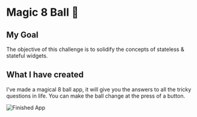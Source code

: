 # Magic 8 Ball 🎱

## My Goal

The objective of this challenge is to solidify the concepts of stateless & stateful widgets. 


## What I have created

I've made a magical 8 ball app, it will give you the answers to all the tricky questions in life. You can make the ball change at the press of a button. 

![Finished App](https://github.com/londonappbrewery/Images/blob/master/8-ball-flutter-gif.gif)


